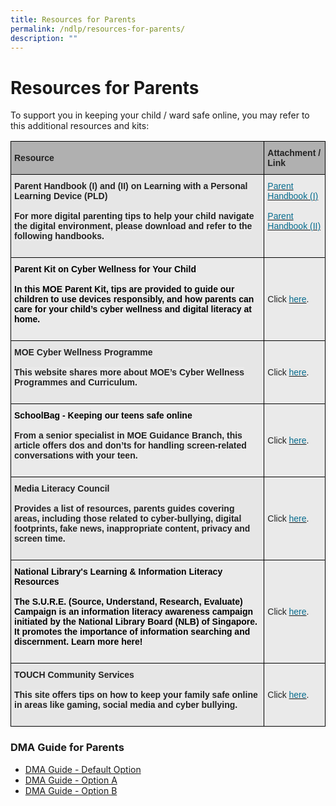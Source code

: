 ```yaml
---
title: Resources for Parents
permalink: /ndlp/resources-for-parents/
description: ""
---
```

Resources for Parents
=====================

To support you in keeping your child / ward safe online, you may refer to this additional resources and kits:

<style type="text/css">
.tg  {border-collapse:collapse;border-spacing:0;}
.tg td{border-color:black;border-style:solid;border-width:1px;font-family:Arial, sans-serif;font-size:14px;
  overflow:hidden;padding:10px 5px;word-break:normal;}
.tg th{border-color:black;border-style:solid;border-width:1px;font-family:Arial, sans-serif;font-size:14px;
  font-weight:normal;overflow:hidden;padding:10px 5px;word-break:normal;}
.tg .tg-xxiv{background-color:#B0B0B0;color:#222;font-weight:bold;text-align:left;vertical-align:middle}
.tg .tg-rs0e{background-color:#E6E6E6;color:#222;font-weight:bold;text-align:left;vertical-align:top}
.tg .tg-9nj9{background-color:#EAEAEA;color:#076C8E;text-align:left;vertical-align:top}
.tg .tg-rlx1{background-color:#EAEAEA;color:#000000;font-weight:bold;text-align:left;vertical-align:top}
.tg .tg-bvia{background-color:#EAEAEA;color:#222;text-align:left;vertical-align:middle}
.tg .tg-rj1p{background-color:#EAEAEA;color:#222;font-weight:bold;text-align:left;vertical-align:top}
</style>
<table class="tg">
<thead>
  <tr>
    <th class="tg-xxiv"><span style="color:#222;background-color:#B0B0B0">Resource</span></th>
    <th class="tg-xxiv"><span style="color:#222;background-color:#B0B0B0">Attachment / Link</span></th>
  </tr>
</thead>
<tbody>
  <tr>
    <td class="tg-rs0e"><span style="font-weight:700">Parent Handbook (I) and (II) on Learning with a Personal Learning Device (PLD)</span><br><br><span style="color:#222;background-color:#EAEAEA">For more digital parenting tips to help your child navigate the digital environment, please download and refer to the following handbooks.</span><br><br></td>
    <td class="tg-9nj9"><a href="https://go.gov.sg/parent-handbook-1-on-learning-with-a-pld"><span style="text-decoration:none;color:#076C8E">Parent Handbook (I)</span></a><br><br><a href="https://go.gov.sg/parent-handbook-2-on-learning-with-a-pld"><span style="text-decoration:none;color:#076C8E">Parent Handbook (II)</span></a><br></td>
  </tr>
  <tr>
    <td class="tg-rlx1">Parent Kit on Cyber Wellness for Your Child<br><br><span style="background-color:#EAEAEA">In this MOE Parent Kit, tips are provided to guide our children to use devices responsibly, and how parents can care for your child’s cyber wellness and digital literacy at home.</span><br><br></td>
    <td class="tg-bvia"><span style="color:#222;background-color:#EAEAEA"> Click </span><a href="https://www.moe.gov.sg/-/media/files/parent-kit/cyber-wellness-for-your-child.pdf"><span style="text-decoration:none;color:#076C8E">here</span></a><span style="color:#222;background-color:#EAEAEA">.</span></td>
  </tr>
  <tr>
    <td class="tg-rs0e"><span style="font-weight:700">MOE Cyber Wellness Programme</span><br><br><span style="color:#222;background-color:#EAEAEA">This website shares more about MOE’s Cyber Wellness Programmes and Curriculum.</span><br><br></td>
    <td class="tg-bvia"><span style="color:#222;background-color:#EAEAEA">Click</span> <a href="https://www.moe.gov.sg/programmes/cyber-wellness/%20"><span style="text-decoration:none;color:#076C8E">here</span></a><span style="color:#222;background-color:#EAEAEA">.</span></td>
  </tr>
  <tr>
    <td class="tg-rj1p"><span style="color:#000">SchoolBag - Keeping our teens safe online</span><br><br><span style="color:#222;background-color:#EAEAEA">From a senior specialist in MOE Guidance Branch, this article offers dos and don’ts for handling screen-related conversations with your teen.</span><br><br></td>
    <td class="tg-bvia"><span style="color:#222;background-color:#EAEAEA"> Click </span><a href="https://www.schoolbag.edu.sg/story/keeping-our-teens-safe-online"><span style="text-decoration:none;color:#076C8E">here</span></a><span style="color:#222;background-color:#EAEAEA">.</span></td>
  </tr>
  <tr>
    <td class="tg-rs0e"><span style="font-weight:700">Media Literacy Council</span><br><br><span style="color:#222;background-color:#EAEAEA">Provides a list of resources, parents guides covering areas, including those related to cyber-bullying, digital footprints, fake news, inappropriate content, privacy and screen time.</span><br><br></td>
    <td class="tg-bvia"><span style="color:#222;background-color:#EAEAEA">Click</span> <a href="https://go.gov.sg/better-internet-sg"><span style="text-decoration:none;color:#076C8E">here</span></a><span style="color:#222;background-color:#EAEAEA">.  </span></td>
  </tr>
  <tr>
    <td class="tg-rlx1">National Library's Learning &amp; Information Literacy Resources<br><br><span style="background-color:#EAEAEA">The S.U.R.E. (Source, Understand, Research, Evaluate) Campaign is an information literacy awareness campaign initiated by the National Library Board (NLB) of Singapore. It promotes the importance of information searching and discernment. Learn more here!</span><br><br></td>
    <td class="tg-bvia"><span style="color:#222;background-color:#EAEAEA">Click </span><a href="https://sure.nlb.gov.sg/"><span style="text-decoration:none;color:#076C8E">here</span></a><span style="color:#222;background-color:#EAEAEA">.</span><br></td>
  </tr>
  <tr>
    <td class="tg-rs0e"><span style="font-weight:700">TOUCH Community Services</span><br><br><span style="color:#222;background-color:#EAEAEA">This site offers tips on how to keep your family safe online in areas like gaming, social media and cyber bullying.</span><br><br></td>
    <td class="tg-bvia"><span style="color:#222;background-color:#EAEAEA">Click</span> <a href="https://www.help123.sg/"><span style="text-decoration:none;color:#076C8E">here</span></a><span style="color:#222;background-color:#EAEAEA">.</span></td>
  </tr>
</tbody>
</table>


### DMA Guide for Parents

*   [DMA Guide - Default Option](https://bedoksouthsec-moe-edu-sg-admin.cwp.sg/qql/slot/u755/PDLP/Resources%20for%20Parents/DMA%20Parent%20Guide%20v2.0%20-%20Default%20iPadOS.pdf)
*   [DMA Guide - Option A](https://bedoksouthsec-moe-edu-sg-admin.cwp.sg/qql/slot/u755/PDLP/Resources%20for%20Parents/DMA%20Parent%20Guide%20v2.0%20-%20Option%20A%20iPadOS.pdf)
*   [DMA Guide - Option B](https://bedoksouthsec-moe-edu-sg-admin.cwp.sg/qql/slot/u755/PDLP/Resources%20for%20Parents/DMA%20Parent%20Guide%20v2.0%20-%20Option%20B%20iPadOS.pdf)